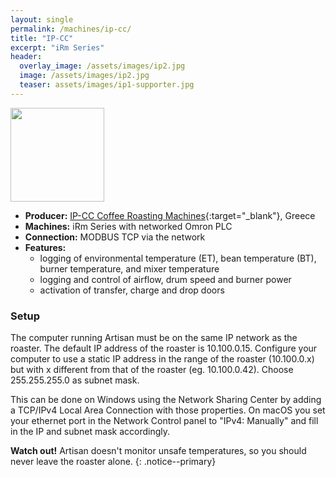 ```yaml
---
layout: single
permalink: /machines/ip-cc/
title: "IP-CC"
excerpt: "iRm Series"
header:
  overlay_image: /assets/images/ip2.jpg
  image: /assets/images/ip2.jpg
  teaser: assets/images/ip1-supporter.jpg
---
```

<img class="tab-image" src="{{ site.baseurl }}/assets/images/supporter-badge.png" width="150px">

* __Producer:__ [IP-CC Coffee Roasting Machines](https://www.ip-cc.com/){:target="_blank"}, Greece
* __Machines:__ iRm Series with networked Omron PLC
* __Connection:__ MODBUS TCP via the network
* __Features:__
  - logging of environmental temperature (ET), bean temperature (BT), burner temperature, and mixer temperature
  - logging and control of airflow, drum speed and burner power
  - activation of transfer, charge and drop doors

### Setup

The computer running Artisan must be on the same IP network as the roaster. The default IP address of the roaster is 10.100.0.15. Configure your computer to use a static IP address in the range of the roaster (10.100.0.x) but with x different from that of the roaster (eg. 10.100.0.42). Choose 255.255.255.0 as subnet mask. 
 
This can be done on Windows using the Network Sharing Center by adding a TCP/IPv4 Local Area Connection with those properties. On macOS you set your ethernet port in the Network Control panel to "IPv4: Manually" and fill in the IP and subnet mask accordingly.

**Watch out!** Artisan doesn't monitor unsafe temperatures, so you should never leave the roaster alone.
{: .notice--primary}